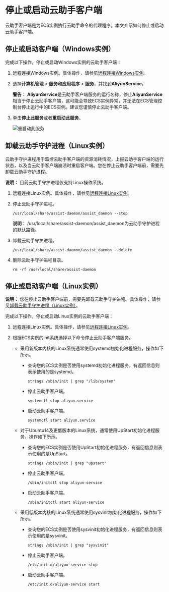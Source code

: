 # 停止或启动云助手客户端

云助手客户端是为ECS实例执行云助手命令的代理程序。本文介绍如何停止或启动云助手客户端。

## 停止或启动客户端（Windows实例）

完成以下操作，停止或启动Windows实例的云助手客户端：

1.  远程连接Windows实例。具体操作，请参见[远程连接Windows实例](/cn.zh-CN/实例/连接实例/连接Windows实例/在本地客户端上连接Windows实例.md)。

2.  选择**计算机管理** \> **服务和应用程序** \> **服务**，并找到**AliyunService**。

    **警告：** **AliyunService**是云助手客户端服务的运行名称，停止**AliyunService**相当于停止云助手客户端，这可能会导致ECS实例异常，并无法在ECS管理控制台停止运行中的ECS实例。建议您谨慎停止云助手客户端。

3.  单击**停止此服务**或者**重启动此服务**。

    ![重启动此服务](https://static-aliyun-doc.oss-accelerate.aliyuncs.com/assets/img/zh-CN/0597919951/p5250.png)


## 卸载云助手守护进程（Linux实例）

云助手守护进程用于监控云助手客户端的资源消耗情况，上报云助手客户端的运行状态，以及当云助手客户端崩溃时重启客户端。您在停止云助手客户端前，需要先卸载云助手守护进程。

**说明：** 目前云助手守护进程仅支持Linux操作系统。

1.  远程连接Linux实例。具体操作，请参见[远程连接Linux实例](/cn.zh-CN/实例/连接实例/连接Linux实例/使用用户名密码验证连接Linux实例.md)。

2.  停止云助手守护进程。

    ```
    /usr/local/share/assist-daemon/assist_daemon --stop
    ```

    **说明：** /usr/local/share/assist-daemon/assist\_daemon为云助手守护进程的默认路径。

3.  卸载云助手守护进程。

    ```
    /usr/local/share/assist-daemon/assist_daemon --delete
    ```

4.  删除云助手守护进程目录。

    ```
    rm -rf /usr/local/share/assist-daemon
    ```


## 停止或启动客户端（Linux实例）

**说明：** 您在停止云助手客户端前，需要先卸载云助手守护进程。具体操作，请参见[卸载云助手守护进程（Linux实例）](#section_5mk_rz9_g50)。

完成以下操作，停止或启动Linux实例的云助手客户端：

1.  远程连接Linux实例。具体操作，请参见[远程连接Linux实例](/cn.zh-CN/实例/连接实例/连接Linux实例/使用用户名密码验证连接Linux实例.md)。

2.  根据ECS实例的init系统选择以下命令停止云助手客户端服务。

    -   采用新版本内核的Linux系统通常使用systemd初始化进程服务，操作如下所示。
        -   查询您的ECS实例是否使用systemd初始化进程服务，有返回信息则表示使用的是systemd。

            ```
            strings /sbin/init | grep "/lib/system"
            ```

        -   停止云助手客户端。

            ```
            systemctl stop aliyun.service
            ```

        -   启动云助手客户端。

            ```
            systemctl start aliyun.service
            ```

    -   对于Ubuntu14及更低版本的Linux系统，通常使用UpStart初始化进程服务，操作如下所示。
        -   查询您的ECS实例是否使用UpStart初始化进程服务，有返回信息则表示使用的是UpStart。

            ```
            strings /sbin/init | grep "upstart"
            ```

        -   停止云助手客户端。

            ```
            /sbin/initctl stop aliyun-service
            ```

        -   启动云助手客户端。

            ```
            /sbin/initctl start aliyun-service
            ```

    -   采用低版本内核的Linux系统通常使用sysvinit初始化进程服务，操作如下所示。
        -   查询您的ECS实例是否使用sysvinit初始化进程服务，有返回信息则表示使用的是sysvinit。

            ```
            strings /sbin/init | grep "sysvinit"
            ```

        -   停止云助手客户端。

            ```
            /etc/init.d/aliyun-service stop
            ```

        -   启动云助手客户端。

            ```
            /etc/init.d/aliyun-service start
            ```


